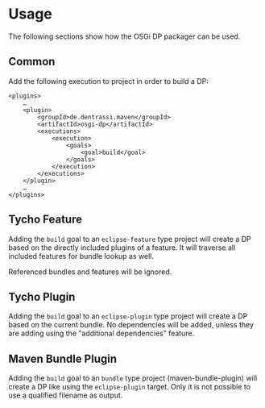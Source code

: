 # Usage

The following sections show how the OSGi DP packager can be used.
  
## Common

Add the following execution to project in order to build a DP:

    <plugins>
        …
        <plugin>
            <groupId>de.dentrassi.maven</groupId>
            <artifactId>osgi-dp</artifactId>
            <executions>
                <execution>
                    <goals>
                        <goal>build</goal>
                    </goals>
                </execution>
            </executions>
        </plugin>
        …
    </plugins>
  
## Tycho Feature

Adding the `build` goal to an `eclipse-feature` type project will create a DP based on the directly
included plugins of a feature. It will traverse all included features for bundle lookup as well.

Referenced bundles and features will be ignored.

## Tycho Plugin

Adding the `build` goal to an `eclipse-plugin` type project will create a DP based on the current bundle.
No dependencies will be added, unless they are adding using the "additional dependencies" feature. 

## Maven Bundle Plugin

Adding the `build` goal to an `bundle` type project (maven-bundle-plugin) will create a DP like using the `eclipse-plugin` target. Only it is not possible to use a qualified filename as output.